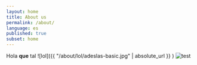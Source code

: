 ```yaml
---
layout: home
title: About us
permalink: /about/
language: es
published: true
subset: home
---
```

Hola **que** tal ![lol]({{ "/about/lol/adeslas-basic.jpg" | absolute_url }} )
![test]({{site.baseurl}}/about/dkv-basic.jpg)
